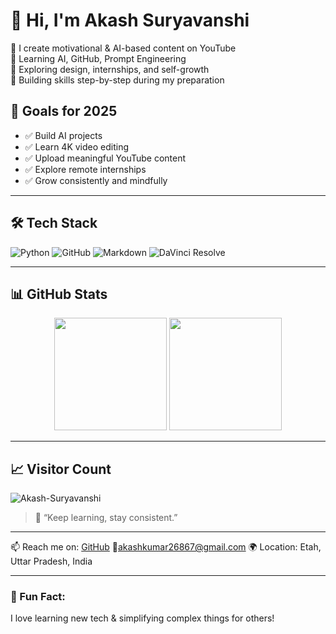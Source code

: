 # 👋 Hi, I'm Akash Suryavanshi

🎥 I create motivational & AI-based content on YouTube  
🤖 Learning AI, GitHub, Prompt Engineering  
🧠 Exploring design, internships, and self-growth  
🎯 Building skills step-by-step during my preparation

## 📌 Goals for 2025
- ✅ Build AI projects
- ✅ Learn 4K video editing
- ✅ Upload meaningful YouTube content
- ✅ Explore remote internships
- ✅ Grow consistently and mindfully  

---

## 🛠️ Tech Stack
![Python](https://img.shields.io/badge/-Python-333?style=flat&logo=python)
![GitHub](https://img.shields.io/badge/-GitHub-181717?style=flat&logo=github)
![Markdown](https://img.shields.io/badge/-Markdown-000000?style=flat&logo=markdown)
![DaVinci Resolve](https://img.shields.io/badge/-DaVinci%20Resolve-000000?style=flat&logo=blackmagicdesign)

---

## 📊 GitHub Stats

<p align="center">
  <img src="https://github-readme-stats.vercel.app/api?username=Akash-Suryavanshi&show_icons=true&theme=tokyonight" height="180px"/>
  <img src="https://github-readme-stats.vercel.app/api/top-langs/?username=Akash-Suryavanshi&layout=compact&theme=tokyonight" height="180px"/>
</p>

---

## 📈 Visitor Count
<p align="left">
  <img src="https://komarev.com/ghpvc/?username=Akash-Suryavanshi&label=Profile%20views&color=0e75b6&style=flat" alt="Akash-Suryavanshi" />
</p>

> 💬 “Keep learning, stay consistent.”

---
📫 Reach me on: [GitHub](https://github.com/Akash-Suryavanshi)
📧akashkumar26867@gmail.com
🌍 Location: Etah, Uttar Pradesh, India

---

### 🧠 Fun Fact:
I love learning new tech & simplifying complex things for others!
